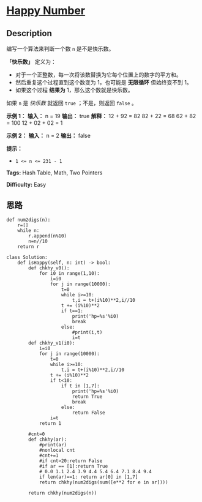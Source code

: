 # [Happy Number][title]

## Description

编写一个算法来判断一个数 `n` 是不是快乐数。

**「快乐数」**  定义为：

  * 对于一个正整数，每一次将该数替换为它每个位置上的数字的平方和。
  * 然后重复这个过程直到这个数变为 1，也可能是 **无限循环** 但始终变不到 1。
  * 如果这个过程 **结果为**  1，那么这个数就是快乐数。

如果 `n` 是 _快乐数_ 就返回 `true` ；不是，则返回 `false` 。



**示例 1：**
            **输入：** n = 19    **输出：** true    **解释：** 12 + 92 = 82    82 + 22 = 68    62 + 82 = 100    12 + 02 + 02 = 1    

**示例 2：**
            **输入：** n = 2    **输出：** false    



**提示：**

  * `1 <= n <= 231 - 1`


**Tags:** Hash Table, Math, Two Pointers

**Difficulty:** Easy

## 思路

``` python3
def num2digs(n):
    r=[]
    while n:
        r.append(n%10)
        n=n//10
    return r

class Solution:
    def isHappy(self, n: int) -> bool:
        def chkhy_v0():
            for i0 in range(1,10):
                i=i0
                for j in range(10000):
                    t=0
                    while i>=10:
                        t,i = t+(i%10)**2,i//10
                    t += (i%10)**2
                    if t==1:
                        print('hp=%s'%i0)
                        break
                    else:
                        #print(i,t)
                        i=t
        def chkhy_v1(i0):
            i=i0
            for j in range(10000):
                t=0
                while i>=10:
                    t,i = t+(i%10)**2,i//10
                t += (i%10)**2
                if t<10:
                    if t in [1,7]:
                        print('hp=%s'%i0)
                        return True
                        break 
                    else:
                        return False
                i=t
            return 1

        #cnt=0
        def chkhy(ar):
            #print(ar)
            #nonlocal cnt
            #cnt+=1
            #if cnt>20:return False
            #if ar == [1]:return True
            # 0.0 1.1 2.4 3.9 4.4 5.4 6.4 7.1 8.4 9.4
            if len(ar)==1: return ar[0] in [1,7]
            return chkhy(num2digs(sum([e**2 for e in ar])))

        return chkhy(num2digs(n))
```

[title]: https://leetcode-cn.com/problems/happy-number
